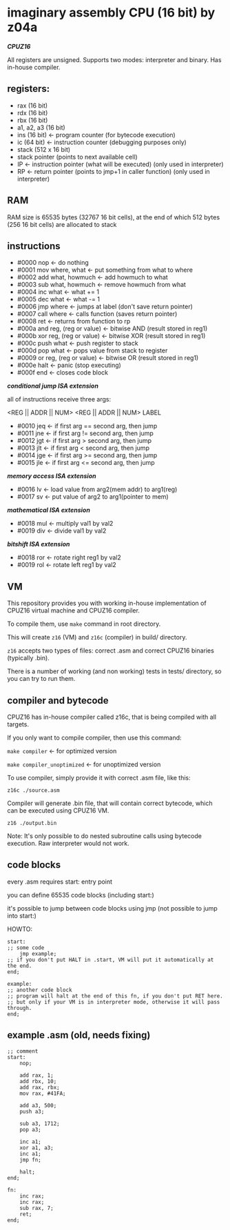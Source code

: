 # imaginary assembly CPU (16 bit) by z04a 
***CPUZ16***

All registers are unsigned. Supports two modes: interpreter and binary.
Has in-house compiler.

## registers:
- rax (16 bit)
- rdx (16 bit)
- rbx (16 bit)
- a1, a2, a3 (16 bit)
- ins (16 bit) <- program counter (for bytecode execution)
- ic (64 bit) <- instruction counter (debugging purposes only)
- stack (512 x 16 bit)
- stack pointer (points to next available cell)
- IP <- instruction pointer (what will be executed) (only used in interpreter)
- RP <- return pointer (points to jmp+1 in caller function) (only used in interpreter)

## RAM
RAM size is 65535 bytes (32767 16 bit cells), at the end of which 512 bytes (256 16 bit cells) are allocated to stack

## instructions
- #0000 nop <- do nothing
- #0001 mov where, what <- put something from what to where
- #0002 add what, howmuch <- add howmuch to what
- #0003 sub what, howmuch <- remove howmuch from what
- #0004 inc what <- what += 1
- #0005 dec what <- what -= 1
- #0006 jmp where <- jumps at label (don't save return pointer)
- #0007 call where <- calls function (saves return pointer)
- #0008 ret <- returns from function to rp
- #000a and reg, (reg or value) <- bitwise AND (result stored in reg1)
- #000b xor reg, (reg or value) <- bitwise XOR (result stored in reg1)
- #000c push what <- push register to stack
- #000d pop what <- pops value from stack to register
- #0009 or reg, (reg or value) <- bitwise OR (result stored in reg1)
- #000e halt <- panic (stop executing)
- #000f end <- closes code block

***conditional jump ISA extension***

all of instructions receive three args:

<REG || ADDR || NUM> <REG || ADDR || NUM> LABEL 
- #0010 jeq <- if first arg == second arg, then jump
- #0011 jne <- if first arg != second arg, then jump
- #0012 jgt <- if first arg >  second arg, then jump
- #0013 jlt <- if first arg <  second arg, then jump
- #0014 jge <- if first arg >= second arg, then jump
- #0015 jle <- if first arg <= second arg, then jump

***memory access ISA extension***
- #0016 lv <- load value from arg2(mem addr) to arg1(reg)
- #0017 sv <- put value of arg2 to arg1(pointer to mem)

***mathematical ISA extension***
- #0018 mul <- multiply val1 by val2
- #0019 div <- divide val1 by val2

***bitshift ISA extension***
- #0018 ror <- rotate right reg1 by val2
- #0019 rol <- rotate left reg1 by val2

## VM

This repository provides you with working in-house implementation of CPUZ16 virtual machine
and CPUZ16 compiler.

To compile them, use `make` command in root directory.

This will create `z16` (VM) and `z16c` (compiler) in build/ directory.

`z16` accepts two types of files: correct .asm and correct CPUZ16 binaries (typically .bin).

There is a number of working (and non working) tests in tests/ directory, so you can try to run them.

## compiler and bytecode

CPUZ16 has in-house compiler called z16c, that is being compiled with all targets.

If you only want to compile compiler, then use this command:

`make compiler`             <- for optimized version

`make compiler_unoptimized` <- for unoptimized version

To use compiler, simply provide it with correct .asm file, like this:

`z16c ./source.asm`

Compiler will generate .bin file, that will contain correct bytecode, which can be executed using
CPUZ16 VM.

`z16 ./output.bin`

Note:
It's only possible to do nested subroutine calls using bytecode execution.
Raw interpreter would not work.

## code blocks
every .asm requires start: entry point

you can define 65535 code blocks (including start:)

it's possible to jump between code blocks using jmp (not possible to jump into start:)

HOWTO:

```
start:
;; some code
    jmp example;
;; if you don't put HALT in .start, VM will put it automatically at the end.
end;

example:
;; another code block
;; program will halt at the end of this fn, if you don't put RET here.
;; but only if your VM is in interpreter mode, otherwise it will pass through.
end;
```

## example .asm (old, needs fixing)

```
;; comment
start:
    nop;

    add rax, 1;
    add rbx, 10;
    add rax, rbx;
    mov rax, #41FA;

    add a3, 500;
    push a3;
    
    sub a3, 1712;
    pop a3;

    inc a1;
    xor a1, a3;
    inc a1;
    jmp fn;

    halt;
end;

fn:
    inc rax;
    inc rax;
    sub rax, 7;
    ret;
end;

```

